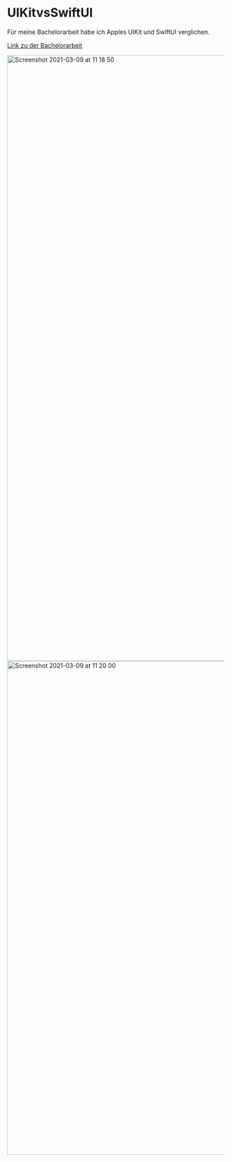 # UIKitvsSwiftUI

Für meine Bachelorarbeit habe ich Apples UIKit und SwiftUI verglichen.

[Link zu der Bachelorarbeit](https://github.com/bschmalb/UIKitvsSwiftUI/blob/6564f906e5357a2b982d5f4774c5c96b03dd6d1a/BachelorarbeitSchmalbachBastian.pdf)

<img width="1400" alt="Screenshot 2021-03-09 at 11 18 50" src="https://user-images.githubusercontent.com/32933389/110456062-6d920500-80c9-11eb-9d28-fa18d15bcead.png">

<img width="1141" alt="Screenshot 2021-03-09 at 11 20 00" src="https://user-images.githubusercontent.com/32933389/110456066-6f5bc880-80c9-11eb-8383-c32671864a76.png">
